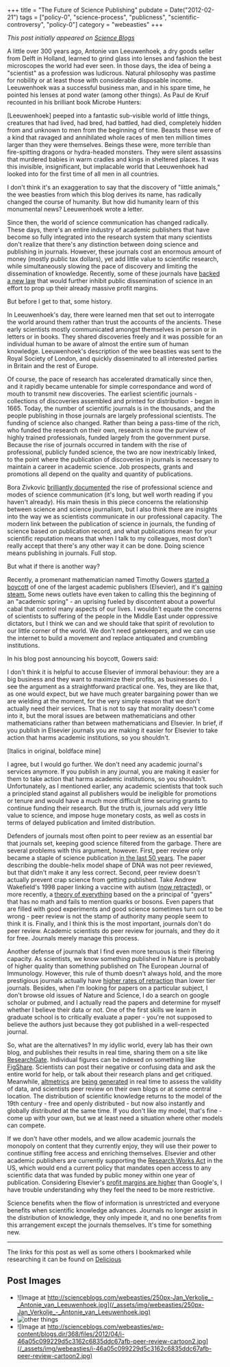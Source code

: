 +++
title = "The Future of Science Publishing"
pubdate = Date("2012-02-21")
tags = ["policy-0", "science-process", "publicness", "scientific-controversy", "policy-0"]
category = "webeasties"
+++

_This post initially appeared on [Science Blogs](http://scienceblogs.com/webeasties)_

A little over 300 years ago, Antonie van Leeuwenhoek, a dry goods seller from Delft in Holland, learned to grind glass into lenses and fashion the best microscopes the world had ever seen. In those days, the idea of being a "scientist" as a profession was ludicrous. Natural philosophy was pastime for nobility or at least those with considerable disposable income. Leeuwenhoek was a successful business man, and in his spare time, he pointed his lenses at pond water (among other things). As Paul de Kruif recounted in his brilliant book Microbe Hunters:

[Leeuwenhoek] peeped into a fantastic sub-visible world of little things, creatures that had lived, had bred, had battled, had died, completely hidden from and unknown to men from the beginning of time. Beasts these were of a kind that ravaged and annihilated whole races of men ten million times larger than they were themselves. Beings these were, more terrible than fire-spitting dragons or hydra-headed monsters. They were silent assassins that murdered babies in warm cradles and kings in sheltered places. It was this invisible, insignificant, but implacable world that Leeuwenhoek had looked into for the first time of all men in all countries.

I don't think it's an exaggeration to say that the discovery of "little animals," the wee beasties from which this blog derives its name, has radically changed the course of humanity. But how did humanity learn of this monumental news? Leeuwenhoek wrote a letter.

Since then, the world of science communication has changed radically. These days, there's an entire industry of academic publishers that have become so fully integrated into the research system that many scientists don't realize that there's any distinction between doing science and publishing in journals. However, these journals cost an enormous amount of money (mostly public tax dollars), yet add little value to scientific research, while simultaneously slowing the pace of discovery and limiting the dissemination of knowledge. Recently, some of these journals have [backed a new law](http://www.guardian.co.uk/science/2012/jan/16/academic-publishers-enemies-science) that would further inhibit public dissemination of science in an effort to prop up their already massive profit margins.

But before I get to that, some history.

In Leeuwenhoek's day, there were learned men that set out to interrogate the world around them rather than trust the accounts of the ancients. These early scientists mostly communicated amongst themselves in person or in letters or in books. They shared discoveries freely and it was possible for an individual human to be aware of almost the entire sum of human knowledge. Leeuwenhoek's description of the wee beasties was sent to the Royal Society of London, and quickly disseminated to all interested parties in Britain and the rest of Europe.

Of course, the pace of research has accelerated dramatically since then, and it rapidly became untenable for simple correspondance and word of mouth to transmit new discoveries. The earliest scientific journals - collections of discoveries assembled and printed for distribution - began in 1665. Today, the number of scientific journals is in the thousands, and the people publishing in those journals are largely professional scientists. The funding of science also changed. Rather than being a pass-time of the rich, who funded the research on their own, research is now the purview of highly trained professionals, funded largely from the government purse. Because the rise of journals occurred in tandem with the rise of professional, publicly funded science, the two are now inextricably linked, to the point where the publication of discoveries in journals is necessary to maintain a career in academic science. Job prospects, grants and promotions all depend on the quality and quantity of publications.

Bora Zivkovic [brilliantly documented](http://blogs.scientificamerican.com/observations/2010/12/20/the-line-between-science-and-journalism-is-getting-blurry-again/) the rise of professional science and modes of science communication (it's long, but well worth reading if you haven't already). His main thesis in this piece concerns the relationship between science and science journalism, but I also think there are insights into the way we as scientists communicate in our professional capacity. The modern link between the publication of science in journals, the funding of science based on publication record, and what publications mean for your scientific reputation means that when I talk to my colleagues, most don't really accept that there's any other way it can be done. Doing science means publishing in journals. Full stop.

But what if there is another way?

Recently, a promenant mathematician named Timothy Gowers [started a boycott](http://gowers.wordpress.com/2012/01/21/elsevier-my-part-in-its-downfall/) of one of the largest academic publishers (Elsevier), and it's [gaining steam.](http://www.newscientist.com/article/dn21467-web-freedoms-fuel-academic-spring-journal-protest.html) Some news outlets have even taken to calling this the beginning of an "academic spring" - an uprising fueled by discontent about a powerful cabal that control many aspects of our lives. I wouldn't equate the concerns of scientists to suffering of the people in the Middle East under oppressive dictators, but I think we can and we should take that spirit of revolution to our little corner of the world. We don't need gatekeepers, and we can use the internet to build a movement and replace antiquated and crumbling institutions.

In his blog post announcing his boycott, Gowers said:

I don't think it is helpful to accuse Elsevier of immoral behaviour: they are a big business and they want to maximize their profits, as businesses do. I see the argument as a straightforward practical one. Yes, they are like that, as one would expect, but we have much greater bargaining power than we are wielding at the moment, for the very simple reason that we don't actually need their services. That is not to say that morality doesn't come into it, but the moral issues are between mathematicians and other mathematicians rather than between mathematicians and Elsevier. In brief, if you publish in Elsevier journals you are making it easier for Elsevier to take action that harms academic institutions, so you shouldn't.

[Italics in original, boldface mine]

I agree, but I would go further. We don't need any academic journal's services anymore. If you publish in any journal, you are making it easier for them to take action that harms academic institutions, so you shouldn't. Unfortunately, as I mentioned earlier, any academic scientists that took such a principled stand against all publishers would be ineligible for promotions or tenure and would have a much more difficult time securing grants to continue funding their research. But the truth is, journals add very little value to science, and impose huge monetary costs, as well as costs in terms of delayed publication and limited distribution.

Defenders of journals most often point to peer review as an essential bar that journals set, keeping good science filtered from the garbage. There are several problems with this argument, however. First, peer review only became a staple of science publication [in the last 50 years](http://blog.joerg.heber.name/2010/11/10/transparency-in-peer-review/). The paper describing the double-helix model shape of DNA was not peer reviewed, but that didn't make it any less correct. Second, peer review doesn't actually prevent crap science from getting published. Take Andrew Wakefield's 1998 paper linking a vaccine with autism ([now retracted](http://www.sciencebasedmedicine.org/index.php/lancet-retracts-wakefield-article/)), or more recently, a [theory of everything](http://arstechnica.com/science/news/2012/01/how-the-craziest-fing-theory-of-everything-got-published-and-promoted.ars) based on the a principal of "gyers" that has no math and fails to mention quarks or bosons. Even papers that are filled with good experiments and good science sometimes turn out to be wrong - peer review is not the stamp of authority many people seem to think it is. Finally, and I think this is the most important, journals don't do peer review. Academic scientists do peer review for journals, and they do it for free. Journals merely manage this process.

Another defense of journals that I find even more tenuous is their filtering capacity. As scientists, we know something published in Nature is probably of higher quality than something published on The European Journal of Immunology. However, this rule of thumb doesn't always hold, and the more prestigious journals actually have [higher rates of retraction](http://retractionwatch.wordpress.com/2011/08/11/is-it-time-for-a-retraction-index/) than lower tier journals. Besides, when I'm looking for papers on a particular subject, I don't browse old issues of Nature and Science, I do a search on google scholar or pubmed, and I actually read the papers and determine for myself whether I believe their data or not. One of the first skills we learn in graduate school is to critically evaluate a paper - you're not supposed to believe the authors just because they got published in a well-respected journal.

So, what are the alternatives? In my idyllic world, every lab has their own blog, and publishes their results in real time, sharing them on a site like [ResearchGate](http://www.researchgate.net/). Individual figures can be indexed on something like [FigShare](http://figshare.com/). Scientists can post their negative or confusing data and ask the entire world for help, or talk about their research plans and get critiqued. Meanwhile, [altmetrics](http://altmetrics.org/manifesto/) are [being generated](http://altmetric.com) in real time to assess the validity of data, and scientists peer review on their own blogs or at some central location. The distribution of scientific knowledge returns to the model of the 19th century - free and openly distributed - but now also instantly and globally distributed at the same time. If you don't like my model, that's fine - come up with your own, but we at least need a situation where other models can compete.

If we don't have other models, and we allow academic journals the monopoly on content that they currently enjoy, they will use their power to continue stifling free access and enriching themselves. Elsevier and other academic publishers are currently supporting the [Research Works Act](http://cyber.law.harvard.edu/hoap/Notes_on_the_Research_Works_Act) in the US, which would end a current policy that mandates open access to any scientific data that was funded by public money within one year of publication. Considering Elsevier's [profit margins are higher](http://www.guardian.co.uk/commentisfree/2011/aug/29/academic-publishers-murdoch-socialist) than Google's, I have trouble understanding why they feel the need to be more restrictive.

Science benefits when the flow of information is unrestricted and everyone benefits when scientific knowledge advances. Journals no longer assist in the distribution of knowledge, they only impede it, and no one benefits from this arrangement except the journals themselves. It's time for something new.

------

The links for this post as well as some others I bookmarked while researching it can be found on [Delicious](http://delicious.com/stacks/view/JHkF8m)

      
  

 ## Post Images

- ![Image at http://scienceblogs.com/webeasties/250px-Jan_Verkolje_-_Antonie_van_Leeuwenhoek.jpg](/_assets/img/webeasties/250px-Jan_Verkolje_-_Antonie_van_Leeuwenhoek.jpg)
- ![other things](/_assets/img/webeasties/Sperm_Anton_van_Leeuwenhoek_Rabbit_dog.jpg)
- ![Image at http://scienceblogs.com/webeasties/wp-content/blogs.dir/368/files/2012/04/i-46a05c099229d5c3162c6835ddc67afb-peer-review-cartoon2.jpg](/_assets/img/webeasties/i-46a05c099229d5c3162c6835ddc67afb-peer-review-cartoon2.jpg)

